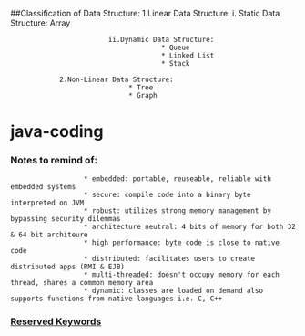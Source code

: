 ##Classification of Data Structure:
				1.Linear Data Structure:
							i. Static Data Structure: Array
										
							ii.Dynamic Data Structure: 
										 * Queue
										 * Linked List
										 * Stack

				2.Non-Linear Data Structure:
							     * Tree
							     * Graph





# java-coding


### Notes to remind of:
                      * embedded: portable, reuseable, reliable with embedded systems
                      * secure: compile code into a binary byte interpreted on JVM
                      * robust: utilizes strong memory management by bypassing security dilemmas
                      * architecture neutral: 4 bits of memory for both 32 & 64 bit architeure
                      * high performance: byte code is close to native code
                      * distributed: facilitates users to create distributed apps (RMI & EJB)
                      * multi-threaded: doesn't occupy memory for each thread, shares a common memory area
                      * dynamic: classes are loaded on demand also supports functions from native languages i.e. C, C++
                      
                      
### <a href="https://www.computerhope.com/jargon/j/java_reserved_words.htm#:~:text=Java%20reserved%20words%20are%20keywords,an%20error%20or%20unexpected%20result.">Reserved Keywords</a>
 
 



                      
                       
